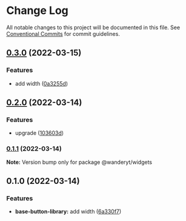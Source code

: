 # Change Log

All notable changes to this project will be documented in this file.
See [Conventional Commits](https://conventionalcommits.org) for commit guidelines.

## [0.3.0](https://github.com/davidren-apt/nx-space/compare/@wanderyt/widgets@0.2.0...@wanderyt/widgets@0.3.0) (2022-03-15)


### Features

* add width ([0a3255d](https://github.com/davidren-apt/nx-space/commit/0a3255d749a413c0b412e1af39291f4e640434dd))



## [0.2.0](https://github.com/davidren-apt/nx-space/compare/@wanderyt/widgets@0.1.1...@wanderyt/widgets@0.2.0) (2022-03-14)


### Features

* upgrade ([103603d](https://github.com/davidren-apt/nx-space/commit/103603d80b700b2245178afdf7a719adc9cfc080))



### [0.1.1](https://github.com/davidren-apt/nx-space/compare/@wanderyt/widgets@0.1.0...@wanderyt/widgets@0.1.1) (2022-03-14)

**Note:** Version bump only for package @wanderyt/widgets





## 0.1.0 (2022-03-14)


### Features

* **base-button-library:** add width ([6a330f7](https://github.com/davidren-apt/nx-space/commit/6a330f7dc64720ece036108e68ac3a18a24d6ffb))
